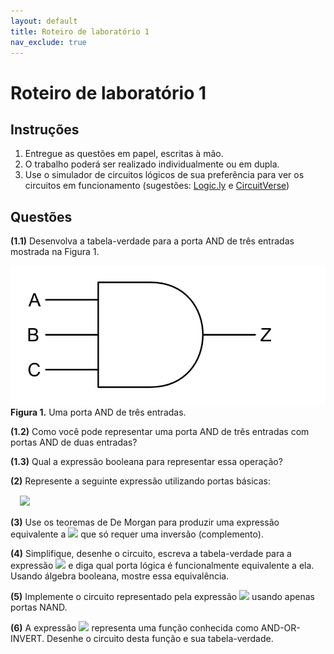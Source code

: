 ```yaml
---
layout: default
title: Roteiro de laboratório 1
nav_exclude: true
---
```


# Roteiro de laboratório 1

## Instruções

1. Entregue as questões em papel, escritas à mão. 
2. O trabalho poderá ser realizado individualmente ou em dupla.
3. Use o simulador de circuitos lógicos de sua preferência para ver os circuitos em funcionamento (sugestões: [Logic.ly](https://logic.ly/demo/) e [CircuitVerse](https://circuitverse.org/simulator))

## Questões

**(1.1)** Desenvolva a tabela-verdade para a porta AND de três entradas mostrada na Figura 1.

![Porta AND](/content/images/and-3.png "Porta AND")
**Figura 1.** Uma porta AND de três entradas.

**(1.2)** Como você pode representar uma porta AND de três entradas com portas AND de duas entradas?

**(1.3)** Qual a expressão booleana para representar essa operação?

**(2)** Represente a seguinte expressão utilizando portas básicas:

<div style="margin: 15px">
<div><img src="https://latex.codecogs.com/svg.image?Z = A . (B + C) + (E + F) . D"/></div>
</div>

**(3)** Use os teoremas de De Morgan para produzir uma expressão equivalente a <img src="https://latex.codecogs.com/svg.image?Z = \overline{\overline{A} + (\overline{B} . C)}"/> que só requer uma inversão (complemento).

**(4)** Simplifique, desenhe o circuito, escreva a tabela-verdade para a expressão <img src="https://latex.codecogs.com/svg.image?Z = (A + B) . \overline{A . B}"/> e diga qual porta lógica é funcionalmente equivalente a ela. Usando álgebra booleana, mostre essa equivalência.

**(5)** Implemente o circuito representado pela expressão <img src="https://latex.codecogs.com/svg.image?Z = A . B + B . C + A . C"/> usando apenas portas NAND.

**(6)** A expressão <img src="https://latex.codecogs.com/svg.image?Z = \overline{(A . B) + (C . D)}"/> representa uma função conhecida como AND-OR-INVERT. Desenhe o circuito desta função e sua tabela-verdade.